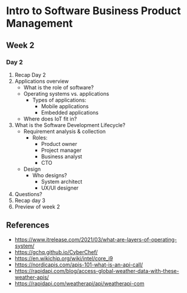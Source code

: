 # Intro to Software Business Product Management
## Week 2
### Day 2
1. Recap Day 2
2. Applications overview
	* What is the role of software?
	* Operating systems vs. applications
		* Types of applications:
			* Mobile applications
			* Embedded applications
	* Where does IoT fit in?
3. What is the Software Development Lifecycle?
	* Requirement analysis & collection
		* Roles:
			* Product owner
			* Project manager
			* Business analyst
			* CTO
	* Design
		* Who designs?
			* System architect
			* UX/UI designer
4. Questions?
5. Recap day 3
6. Preview of week 2

## References
* https://www.itrelease.com/2021/03/what-are-layers-of-operating-system/
* https://gchq.github.io/CyberChef/
* https://en.wikichip.org/wiki/intel/core_i9
* https://nordicapis.com/apis-101-what-is-an-api-call/
* https://rapidapi.com/blog/access-global-weather-data-with-these-weather-apis/
* https://rapidapi.com/weatherapi/api/weatherapi-com